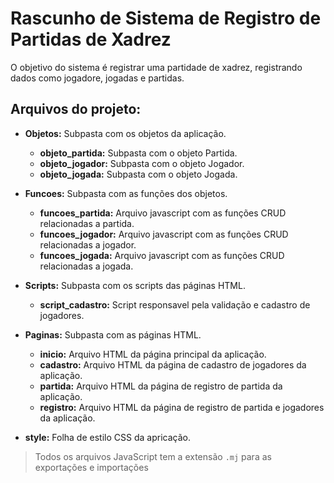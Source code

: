 # Rascunho de Sistema de Registro de Partidas de Xadrez
O objetivo do sistema é registrar uma partidade de xadrez, registrando dados como jogadore, jogadas e partidas.

## Arquivos do projeto:
- **Objetos:** Subpasta com os objetos da aplicação.
  - **objeto_partida:** Subpasta com o objeto Partida.
  - **objeto_jogador:** Subpasta com o objeto Jogador.
  - **objeto_jogada:** Subpasta com o objeto Jogada.

- **Funcoes:** Subpasta com as funções dos objetos.
  - **funcoes_partida:** Arquivo javascript com as funções CRUD relacionadas a partida.
  - **funcoes_jogador:** Arquivo javascript com as funções CRUD relacionadas a jogador.
  - **funcoes_jogada:** Arquivo javascript com as funções CRUD relacionadas a jogada.

- **Scripts:** Subpasta com os scripts das páginas HTML.
  - **script_cadastro:** Script responsavel pela validação e cadastro de jogadores.

- **Paginas:** Subpasta com as páginas HTML.
  - **inicio:** Arquivo HTML da página principal da aplicação.
  - **cadastro:** Arquivo HTML da página de cadastro de jogadores da aplicação.
  - **partida:** Arquivo HTML da página de registro de partida da aplicação.
  - **registro:** Arquivo HTML da página de registro de partida e jogadores da aplicação.

- **style:** Folha de estilo CSS da apricação.

> Todos os arquivos JavaScript tem a extensão ```.mj``` para as exportações e importações